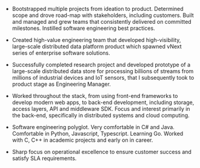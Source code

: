 - Bootstrapped multiple projects from ideation to product. Determined scope and drove road-map with stakeholders, including customers. Built and managed and grew teams that consistently delivered on committed milestones. Instilled software engineering best practices.

- Created high-value engineering team that developed high-visibility, large-scale distributed data platform product which spawned vNext series of enterprise software solutions.

- Successfully completed research project and developed prototype of a large-scale distributed data store for processing billions of streams from millions of industrial devices and IoT sensors, that I subsequently took to product stage as Engineering Manager.

- Worked throughout the stack, from using front-end frameworks to develop modern web apps, to back-end development, including storage, access layers, API and middleware SDK. Focus and interest primarily in the back-end, specifically in distributed systems and cloud computing.

- Software engineering polyglot. Very comfortable in C# and Java. Comfortable in Python, Javascript, Typescript. Learning Go. Worked with C, C++ in academic projects and early on in career.

- Sharp focus on operational excellence to ensure customer success and satisfy SLA requirements.
